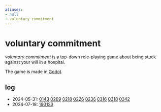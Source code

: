 ```yaml
---
aliases:
- null
- voluntary commitment
---
```


# voluntary commitment

_voluntary commitment_ is a top-down role-playing game about being stuck against your will in a hospital.

The game is made in [Godot](godot.md).

## log

- 2024-05-31: [0143](../entries/20230531_0143.md) [0209](../entries/20230531_0209.md) [0218](../entries/20230531_0218.md) [0226](../entries/20230531_0226.md) [0236](../entries/20230531_0226.md) [0316](../entries/20230531_0316.md) [0318](../entries/20230531_0318.md) [0342](../entries/20230531_0342.md)
- 2024-07-18: [190133](../entries/20240718_190133.md)
